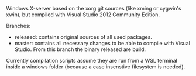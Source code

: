 Windows X-server based on the xorg git sources (like xming or cygwin's xwin), but compiled with Visual Studio 2012 Community Edition.

Branches:

- released: contains original sources of all used packages.
- master: contains all necessary changes to be able to compile with Visual Studio. From this branch the binary released are build.

Currently compilation scripts assume they are run from a WSL terminal inside a windows folder (because a case insenstive filesystem is needed).
